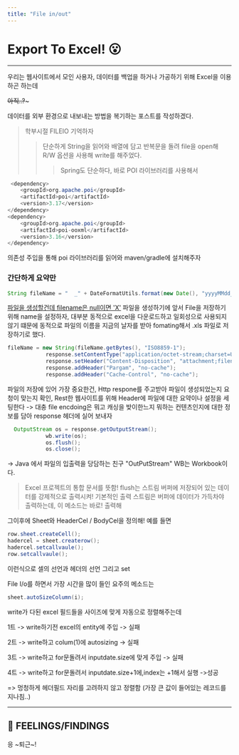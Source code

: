 ```yaml
---
title: "File in/out"
---
```


# Export To Excel! 😮

---

우리는 웹사이트에서 모인 사용자, 데이터를 백업을 하거나 가공하기 위해 Excel을 이용하곤 하는데

~~아직..?~~~

데이터를 외부 환경으로 내보내는 방법을 복기하는 포스트를 작성하겠다.

> 학부시절 FILEIO 기억하자
> > 단순하게 String을 읽어와 배열에 담고 반복문을 돌려 file을 open해 R/W 옵션을 사용해 write를 해주었다.
> > >  Spring도 단순하다, 바로 POI 라이브러리를 사용해서 

```java
 <dependency>
    <groupId>org.apache.poi</groupId>
    <artifactId>poi</artifactId>
    <version>3.17</version>
</dependency>
<dependency>
	<groupId>org.apache.poi</groupId>
	<artifactId>poi-ooxml</artifactId>
	<version>3.16</version>
</dependency>
```

의존성 주입을 통해 poi 라이브러리를 읽어와 maven/gradle에 설치해주자

### 간단하게 요약만

```java
String fileName = "  _" + DateFormatUtils.format(new Date(), "yyyyMMdd_HHmmss") + ".xls";
``` 

<u>파일을 생성할건데 filename은 null이면 'X'</U>
파일을 생성하기에 앞서 File을 저장하기 위해 name을 설정하자, 대부분 동적으로 excel을 다운로드하고 일회성으로 사용되지 않기 떄문에 동적으로 파일의 이름을 지금의 날자를 받아 fomating해서 .xls 파일로 저장하기로 했다.

```java
fileName = new String(fileName.getBytes(), "ISO8859-1");
            response.setContentType("application/octet-stream;charset=UTF-8");
            response.setHeader("Content-Disposition", "attachment;filename=" + fileName);
            response.addHeader("Pargam", "no-cache");
            response.addHeader("Cache-Control", "no-cache");
```

파일의 저장에 있어 가장 중요한건, Http respone를 주고받아 파일이 생성되었는지 요청이 맞는지 확인, Rest한 웹사이트를 위해 Header에 파일에 대한 요약이나 설정을 세팅한다
-> 대충 file encdoing은 뭐고 캐싱을 밪이한느지 뭐하는 컨텐츠인지에 대한 정보를 담아 response 헤더에 실어 보내자

```java
  OutputStream os = response.getOutputStream();
            wb.write(os);
            os.flush();
            os.close();
```

-> Java 에서 파일의 입출력을 당담하는 친구 "OutPutStream" WB는 Workbook이다.
> Excel 프로젝트의 통합 문서를 뜻함!
> flush는 스트림 버퍼에 저장되어 있는 데이터를 강제적으로 출력시켜!
> 기본적인 출력 스트림은 버퍼에 데이터가 가득차야 출력하는데, 이 메소드는 바로! 출력해

그이후에 Sheet와 HeaderCel / BodyCel을 정의해!
예를 들면 

```java
row.sheet.createCell();
hadercel = sheet.createrow();
hadercel.setcallvaule();
row.setcallvaule();
```

이런식으로 셀의 선언과 헤더의 선언 그리고 set


File I/o를 하면서 가장 시간을 많이 들인 요주의 메소드는

```java
sheet.autoSizeColumn(i);
```

write가 다된 excel 필드들을 사이즈에 맞게 자동으로 정렬해주는데 


1트 -> write하기전 excel의 entity에 주입 -> 실패

2트 -> write하고 colum(1)에 autosizing -> 실패

3트 -> write하고 for문돌려서 inputdate.size에 맞게 주입 -> 실패

4트 -> write하고 for문돌려서 inputdate.size+1에,index는 +1해서 실행 ->성공



=> 멍청하게 헤더필드 자리를 고려하지 않고 정렬함 (가장 큰 값이 들어있는 레코드를 지나침..)


---

## 📌 FEELINGS/FINDINGS
응 ~퇴근~!